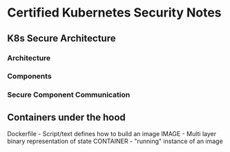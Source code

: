 # Certified Kubernetes Security Notes

## K8s Secure Architecture

### Architecture

### Components

### Secure Component Communication

## Containers under the hood

Dockerfile - Script/text defines how to build an image
IMAGE - Multi layer binary representation of state
CONTAINER - "running" instance of an image